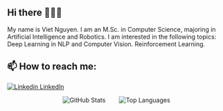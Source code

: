 ## Hi there 👋👋👋

My name is Viet Nguyen. I am an M.Sc. in Computer Science, majoring in Artificial Intelligence and Robotics. I am interested in the following topics: Deep Learning in NLP and Computer Vision. Reinforcement Learning.<br>
## 📫 How to reach me: 

[![Linkedin](https://i.stack.imgur.com/gVE0j.png) LinkedIn]([https://www.linkedin.com/in/vietnguyen-tum/]([https://www.linkedin.com/in/qu%C3%A2n-v%C3%B5-821704325/](https://www.linkedin.com/in/qu%C3%A2n-v%C3%B5-821704325/)))

<p align="center">
  <img "src="https://github-readme-stats.vercel.app/api?username=MinhQuan805" alt="GitHub Stats">
  &nbsp;&nbsp;&nbsp;&nbsp;&nbsp;&nbsp;
  <img "src="https://github-readme-stats.vercel.app/api/top-langs/?username=MinhQuan805&layout=compact" alt="Top Languages">
</p>

